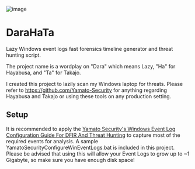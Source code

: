 ![image](https://github.com/user-attachments/assets/5ac4f2af-2f01-45e4-8771-2421484fdc06)

# DaraHaTa
Lazy Windows event logs fast forensics timeline generator and threat hunting script.

The project name is a wordplay on "Dara" which means Lazy, "Ha" for Hayabusa, and "Ta" for Takajo.

I created this project to lazily scan my Windows laptop for threats. Please refer to https://github.com/Yamato-Security for anything regarding Hayabusa and Takajo or using these tools on any production setting. 

## Setup
It is recommended to apply the [Yamato Security's Windows Event Log Configuration Guide For DFIR And Threat Hunting](https://github.com/Yamato-Security/EnableWindowsLogSettings) to capture most of the required events for analysis. A sample YamatoSecurityConfigureWinEventLogs.bat is included in this project. Please be advised that using this will allow your Event Logs to grow up to ~1 Gigabyte, so make sure you have enough disk space!
